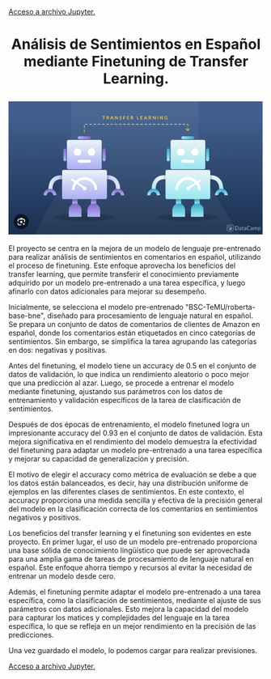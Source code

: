 [Acceso a archivo Jupyter.](https://github.com/mantiads/trasnformers/blob/main/1_5_fine_tunned.ipynb)

# <p align="center"> Análisis de Sentimientos en Español mediante Finetuning de Transfer Learning.</p>

![Data Analytics](/img/transfer_learning.PNG)

El proyecto se centra en la mejora de un modelo de lenguaje pre-entrenado para realizar análisis de sentimientos en comentarios en español, utilizando el proceso de finetuning. Este enfoque aprovecha los beneficios del transfer learning, que permite transferir el conocimiento previamente adquirido por un modelo pre-entrenado a una tarea específica, y luego afinarlo con datos adicionales para mejorar su desempeño.

Inicialmente, se selecciona el modelo pre-entrenado "BSC-TeMU/roberta-base-bne", diseñado para procesamiento de lenguaje natural en español. Se prepara un conjunto de datos de comentarios de clientes de Amazon en español, donde los comentarios están etiquetados en cinco categorías de sentimientos. Sin embargo, se simplifica la tarea agrupando las categorías en dos: negativas y positivas.

Antes del finetuning, el modelo tiene un accuracy de 0.5 en el conjunto de datos de validación, lo que indica un rendimiento aleatorio o poco mejor que una predicción al azar. Luego, se procede a entrenar el modelo mediante finetuning, ajustando sus parámetros con los datos de entrenamiento y validación específicos de la tarea de clasificación de sentimientos.

Después de dos épocas de entrenamiento, el modelo finetuned logra un impresionante accuracy del 0.93 en el conjunto de datos de validación. Esta mejora significativa en el rendimiento del modelo demuestra la efectividad del finetuning para adaptar un modelo pre-entrenado a una tarea específica y mejorar su capacidad de generalización y precisión.

El motivo de elegir el accuracy como métrica de evaluación se debe a que los datos están balanceados, es decir, hay una distribución uniforme de ejemplos en las diferentes clases de sentimientos. En este contexto, el accuracy proporciona una medida sencilla y efectiva de la precisión general del modelo en la clasificación correcta de los comentarios en sentimientos negativos y positivos.

Los beneficios del transfer learning y el finetuning son evidentes en este proyecto. En primer lugar, el uso de un modelo pre-entrenado proporciona una base sólida de conocimiento lingüístico que puede ser aprovechada para una amplia gama de tareas de procesamiento de lenguaje natural en español. Este enfoque ahorra tiempo y recursos al evitar la necesidad de entrenar un modelo desde cero.

Además, el finetuning permite adaptar el modelo pre-entrenado a una tarea específica, como la clasificación de sentimientos, mediante el ajuste de sus parámetros con datos adicionales. Esto mejora la capacidad del modelo para capturar los matices y complejidades del lenguaje en la tarea específica, lo que se refleja en un mejor rendimiento en la precisión de las predicciones.

Una vez guardado el modelo, lo podemos cargar para realizar previsiones.

[Acceso a archivo Jupyter.](https://github.com/mantiads/trasnformers/blob/main/1_5_fine_tunned.ipynb)
